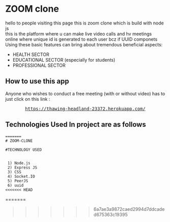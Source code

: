 # ZOOM clone

hello to people visiting this page this is zoom clone which is build with node js
<br/>
this is the platform where u can make live video calls and hv meetings online where
unique id is generated to each user bcz if UUID componets <br/>
Using these basic features can bring about tremendous beneficial aspects: <br/>

- HEALTH SECTOR <br/>
- EDUCATIONAL SECTOR (especially for students) <br/>
- PROFESSIONAL SECTOR
  <br/>

## How to use this app

Anyone who wishes to conduct a free meeting (with or without video) has to just click on this link : <br/>

<div align="center">
<pre>
<a href="https://akz-zoom-clone.herokuapp.com/">https://thawing-headland-23372.herokuapp.com/</a>
</pre>
</div>

## Technologies Used In project are as follows

```
=======
# ZOOM-CLONE

#TECHNOLOGY USED


 1) Node.js
 2) Express JS
 3) CSS
 4) Socket.IO
 5) PeerJS
 6) uuid
<<<<<<< HEAD
```

=======

> > > > > > > 6a7ae3a9872caed2994d7ddcaded675363c19395
